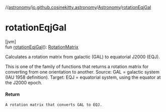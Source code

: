 //[astronomy](../../../index.md)/[io.github.cosinekitty.astronomy](../index.md)/[Astronomy](index.md)/[rotationEqjGal](rotation-eqj-gal.md)

# rotationEqjGal

[jvm]\
fun [rotationEqjGal](rotation-eqj-gal.md)(): [RotationMatrix](../-rotation-matrix/index.md)

Calculates a rotation matrix from galactic (GAL) to equatorial J2000 (EQJ).

This is one of the family of functions that returns a rotation matrix for converting from one orientation to another. Source: GAL = galactic system (IAU 1958 definition). Target: EQJ = equatorial system, using the equator at the J2000 epoch.

#### Return

    A rotation matrix that converts GAL to EQJ.
